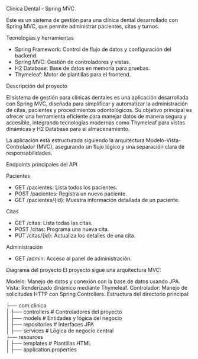 Clínica Dental - Spring MVC

Este es un sistema de gestión para una clínica dental desarrollado con Spring MVC, que permite administrar pacientes, 
citas y turnos.


Tecnologías y herramientas
 - Spring Framework: Control de flujo de datos y configuración del backend.
 - Spring MVC: Gestión de controladores y vistas.
 - H2 Database: Base de datos en memoria para pruebas.
 - Thymeleaf: Motor de plantillas para el frontend.


Descripción del proyecto

El sistema de gestión para clínicas dentales es una aplicación desarrollada con Spring MVC, diseñada para simplificar
y automatizar la administración de citas, pacientes y procedimientos odontológicos. Su objetivo principal es ofrecer
una herramienta eficiente para manejar datos de manera segura y accesible, integrando tecnologías modernas como Thymeleaf
para vistas dinámicas y H2 Database para el almacenamiento.

La aplicación está estructurada siguiendo la arquitectura Modelo-Vista-Controlador (MVC), asegurando un flujo lógico y una
separación clara de responsabilidades.


Endpoints principales del API

Pacientes
- GET /pacientes: Lista todos los pacientes.
- POST /pacientes: Registra un nuevo paciente.
- GET /pacientes/{id}: Muestra información detallada de un paciente.

Citas
- GET /citas: Lista todas las citas.
- POST /citas: Programa una nueva cita.
- PUT /citas/{id}: Actualiza los detalles de una cita.

Administración
- GET /admin: Acceso al panel de administración.


Diagrama del proyecto
El proyecto sigue una arquitectura MVC:

Modelo: Manejo de datos y conexión con la base de datos usando JPA.
Vista: Renderizado dinámico mediante Thymeleaf.
Controlador: Manejo de solicitudes HTTP con Spring Controllers.
Estructura del directorio principal:

 ├── com.clinica  
 │   ├── controllers    # Controladores del proyecto  
 │   ├── models         # Entidades y lógica del negocio  
 │   ├── repositories   # Interfaces JPA  
 │   ├── services       # Lógica de negocio central  
 ├── resources  
 │   ├── templates      # Plantillas HTML  
 │   ├── application.properties  

